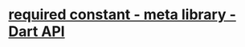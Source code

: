 # [required constant - meta library - Dart API](https://api.flutter-io.cn/flutter/meta/required-constant.html)
